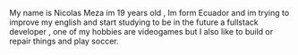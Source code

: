 My name is Nicolas Meza im 19 years old  , Im form Ecuador and im trying to improve my english and start studying to be in the future a fullstack developer , one of my hobbies are videogames but I also like to build or repair things and play soccer.
